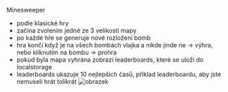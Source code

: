 Minesweeper
- podle klasické hry
- začína zvolením jedné ze 3 velikostí mapy
- po každé hře se generuje nové rozložení bomb
- hra končí když je na všech bombách vlajka a nikde jinde ne -> výhra, nebo kliknutím na bombu -> prohra
- pokud byla mapa vyhrána zobrazí leaderboards, které se uloží do localstorage
- leaderboards ukazuje 10 nejlepších časů, příklad leaderboardu, aby jste nemuseli hrát tolikrát
![obrazek](https://github.com/dovicrad/dovicrad.github.io/assets/101804552/f00300c8-22d7-49c6-ab69-2f7ea6724e30)

